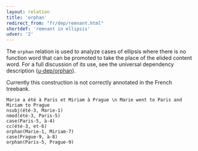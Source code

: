 ```yaml
---
layout: relation
title: 'orphan'
redirect_from: "fr/dep/remnant.html"
shortdef: 'remnant in ellipsis'
udver: '2'
---
```


The `orphan` relation is used to analyze cases of ellipsis where there is no function word that can be promoted to take the place of the elided content word.
For a full discussion of its use, see the universal dependency description ([u-dep/orphan]()).

Currently this construction is not correctly annotated in the French treebank.

~~~ sdparse
Marie a été à Paris et Miriam à Prague \n Marie went to Paris and Miriam to Prague
nsubj(été-3, Marie-1)
nmod(été-3, Paris-5)
case(Paris-5, à-4)
cc(été-3, et-6)
orphan(Marie-1, Miriam-7)
case(Prague-9, à-8)
orphan(Paris-5, Prague-9)
~~~
<!-- Interlanguage links updated St lis 3 20:59:07 CET 2021 -->
